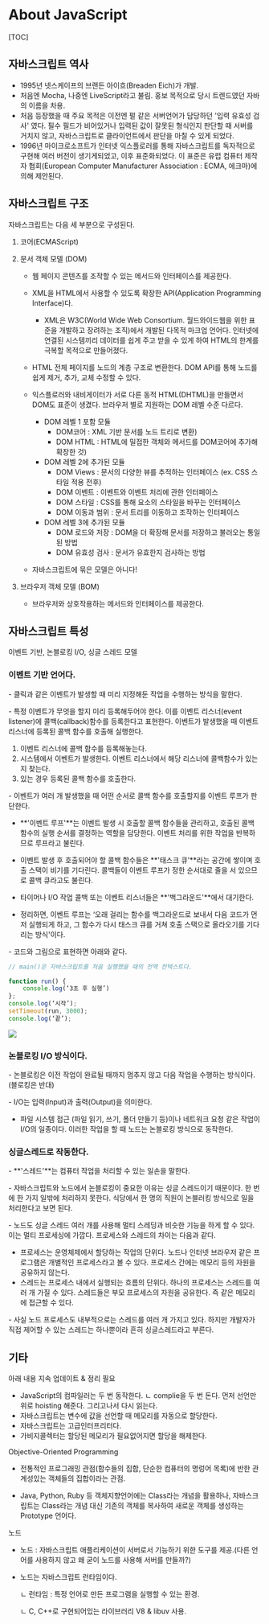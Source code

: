 # About JavaScript

[TOC]



## 자바스크립트 역사

- 1995년 넷스케이프의 브랜든 아이흐(Breaden Eich)가 개발.
- 처음엔 Mocha, 나중엔 LiveScript라고 불림. 홍보 목적으로 당시 트렌드였던 자바의 이름을 차용.
- 처음 등장했을 때 주요 목적은 이전엔 펄 같은 서버언어가 담당하던 '입력 유효성 검사' 였다. 필수 필드가 비어있거나 입력된 값이 잘못된 형식인지 판단할 때 서버를 거치지 않고, 자바스크립트로 클라이언트에서 판단을 마칠 수 있게 되었다.
- 1996년 마이크로소프트가 인터넷 익스플로러를 통해 자바스크립트를 독자적으로 구현해 여러 버전이 생기게되었고, 이후 표준화되었다. 이 표준은 유럽 컴퓨터 제작자 협회(European Computer Manufacturer Association : ECMA, 에크마)에 의해 제안된다.  



## 자바스크립트 구조

자바스크립트는 다음 세 부분으로 구성된다.

1. 코어(ECMAScript)

2. 문서 객체 모델 (DOM)

   - 웹 페이지 콘텐츠를 조작할 수 있는 메서드와 인터페이스를 제공한다. 

   - XML을 HTML에서 사용할 수 있도록 확장한 API(Application Programming Interface)다.
     - XML은 W3C(World Wide Web Consortium. 월드와이드웹을 위한 표준을 개발하고 장려하는 조직)에서 개발된 다목적 마크업 언어다. 인터넷에 연결된 시스템끼리 데이터를 쉽게 주고 받을 수 있게 하여 HTML의 한계를 극복할 목적으로 만들어졌다.
   - HTML 전체 페이지를 노드의 계층 구조로 변환한다. DOM API를 통해 노드를 쉽게 제거, 추가, 교체 수정할 수 있다. 
   - 익스플로러와 내비게이터가 서로 다른 동적 HTML(DHTML)을 만들면서 DOM도 표준이 생겼다. 브라우저 별로 지원하는 DOM 레벨 수준 다르다. 
     - DOM 레벨 1 포함 모듈
       - DOM코어 : XML 기반 문서를 노드 트리로 변환)
       - DOM HTML : HTML에 밀접한 객체와 메서드를 DOM코어에 추가해 확장한 것)
     - DOM 레벨 2에 추가된 모듈
       - DOM Views : 문서의 다양한 뷰를 추적하는 인터페이스 (ex. CSS 스타일 적용 전후) 
       - DOM 이벤트 : 이벤트와 이벤트 처리에 관한 인터페이스
       - DOM 스타일 : CSS를 통해 요소의 스타일을 바꾸는 인터페이스
       - DOM 이동과 범위 : 문서 트리를 이동하고 조작하는 인터페이스
     - DOM 레벨 3에 추가된 모듈
       - DOM 로드와 저장 : DOM을 더 확장해 문서를 저장하고 불러오는 통일된 방법
       - DOM 유효성 검사 : 문서가 유효한지 검사하는 방법
   - 자바스크립트에 묶은 모델은 아니다! 

3. 브라우저 객체 모델 (BOM)

   - 브라우저와 상호작용하는 메서드와 인터페이스를 제공한다.




## 자바스크립트 특성

이벤트 기반, 논블로킹 I/O, 싱글 스레드 모델



### 이벤트 기반 언어다.

\- 클릭과 같은 이벤트가 발생할 때 미리 지정해둔 작업을 수행하는 방식을 말한다.

\- 특정 이벤트가 무엇을 할지 미리 등록해두어야 한다. 이를 이벤트 리스너(event listener)에 콜백(callback)함수를 등록한다고 표현한다. 이벤트가 발생했을 때 이벤트 리스너에 등록된 콜백 함수를 호출해 실행한다. 

1. 이벤트 리스너에 콜백 함수를 등록해놓는다.
2. 시스템에서 이벤트가 발생한다. 이벤트 리스너에서 해당 리스너에 콜백함수가 있는지 찾는다.
3. 있는 경우 등록된 콜백 함수를 호출한다. 

\- 이벤트가 여러 개 발생했을 때 어떤 순서로 콜백 함수를 호출할지를 이벤트 루프가 판단한다.

- **'이벤트 루프'**는 이벤트 발생 시 호출할 콜백 함수들을 관리하고, 호출된 콜백 함수의 실행 순서를 결정하는 역할을 담당한다. 이벤트 처리를 위한 작업을 반복하므로 루프라고 불린다.

- 이벤트 발생 후 호출되어야 할 콜백 함수들은 **'태스크 큐'**라는 공간에 쌓이며 호출 스택이 비기를 기다린다. 콜백들이 이벤트 루프가 정한 순서대로 줄을 서 있으므로 콜백 큐라고도 불린다.
- 타이머나 I/O 작업 콜백 또는 이벤트 리스너들은 **'백그라운드'**에서 대기한다.
- 정리하면, 이벤트 루프는 ‘오래 걸리는 함수를 백그라운드로 보내서 다음 코드가 먼저 실행되게 하고, 그 함수가 다시 태스크 큐를 거쳐 호출 스택으로 올라오기를 기다리는 방식'이다.

\- 코드와 그림으로 표현하면 아래와 같다.

~~~javascript
// main()은 자바스크립트를 처음 실행했을 때의 전역 컨텍스트다.

function run() {
    console.log(‘3초 후 실행’)
};
console.log(‘시작’);
setTimeout(run, 3000);
console.log(‘끝’);
~~~



<img src="https://user-images.githubusercontent.com/19409239/45987989-60c2f780-c0af-11e8-98a9-42e73beeb818.png">





### 논블로킹 I/O 방식이다.

\- 논블로킹은 이전 작업이 완료될 때까지 멈추지 않고 다음 작업을 수행하는 방식이다. (블로킹은 반대)

\- I/O는 입력(Input)과 출력(Output)을 의미한다.

- 파일 시스템 접근 (파일 읽기, 쓰기, 폴더 만들기 등)이나 네트워크 요청 같은 작업이 I/O의 일종이다. 이러한 작업을 할 때 노드는 논블로킹 방식으로 동작한다. 



### 싱글스레드로 작동한다.

\- **'스레드'**는 컴퓨터 작업을 처리할 수 있는 일손을 말한다. 

\- 자바스크립트와 노드에서 논블로킹이 중요한 이유는 싱글 스레드이기 때문이다. 한 번에 한 가지 일밖에 처리하지 못한다. 식당에서 한 명의 직원이 논블러킹 방식으로 일을 처리한다고 보면 된다. 

\- 노드도 싱글 스레드 여러 개를 사용해 멀티 스레딩과 비슷한 기능을 하게 할 수 있다. 이는 멀티 프로세싱에 가깝다. 프로세스와 스레드의 차이는 다음과 같다.

- 프로세스는 운영체제에서 할당하는 작업의 단위다. 노드나 인터넷 브라우저 같은 프로그램은 개별적인 프로세스라고 볼 수 있다. 프로세스 간에는 메모리 등의 자원을 공유하지 않는다.
- 스레드는 프로세스 내에서 실행되는 흐름의 단위다. 하나의 프로세스는 스레드를 여러 개 가질 수 있다. 스레드들은 부모 프로세스의 자원을 공유한다. 즉 같은 메모리에 접근할 수 있다. 

\- 사실 노드 프로세스도 내부적으로는 스레드를 여러 개 가지고 있다. 하지만 개발자가 직접 제어할 수 있는 스레드는 하나뿐이라 흔히 싱글스레드라고 부른다.





## 기타

아래 내용 지속 업데이트 & 정리 필요

- JavaScript의 컴파일러는 두 번 동작한다.
  ㄴ complie을 두 번 돈다. 먼저 선언만 위로 hoisting 해준다. 그리고나서 다시 읽는다.
- 자바스크립트는 변수에 값을 선언할 때 메모리를 자동으로 할당한다.
- 자바스크립트는 고급인터프리터다.
- 가비지콜렉터는 할당된 메모리가 필요없어지면 할당을 해제한다. 



Objective-Oriented Programming

- 전통적인 프로그래밍 관점(함수들의 집합, 단순한 컴퓨터의 명렁어 목록)에 반한 관계성있는 객체들의 집합이라는 관점. 

- Java, Python, Ruby 등 객체지향언어에는 Class라는 개념을 활용하나, 자바스크립트는 Class라는 개념 대신 기존의 객체를 복사하여 새로운 객체를 생성하는 Prototype 언어다. 


노드

- 노드 : 자바스크립트 애플리케이션이 서버로서 기능하기 위한 도구를 제공.(다른 언어를 사용하지 않고 왜 굳이 노드를 사용해 서버를 만들까?) 
- 노드는 자바스크립트 런타임이다. 

  ㄴ 런타임 : 특정 언어로 만든 프로그램을 실행할 수 있는 환경.

  ㄴ C, C++로 구현되어있는 라이브러리 V8 & libuv 사용.







